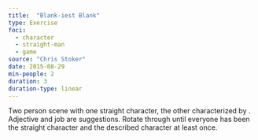 ```yaml
---
title:  "Blank-iest Blank"
type: Exercise
foci:
  - character
  - straight-man
  - game
source: "Chris Stoker"
date: 2015-08-29
min-people: 2
duration: 3
duration-type: linear
---
```

Two person scene with one straight character, the other characterized by <adjective> <job>.
Adjective and job are suggestions.
Rotate through until everyone has been the straight character and the described character at least once.
